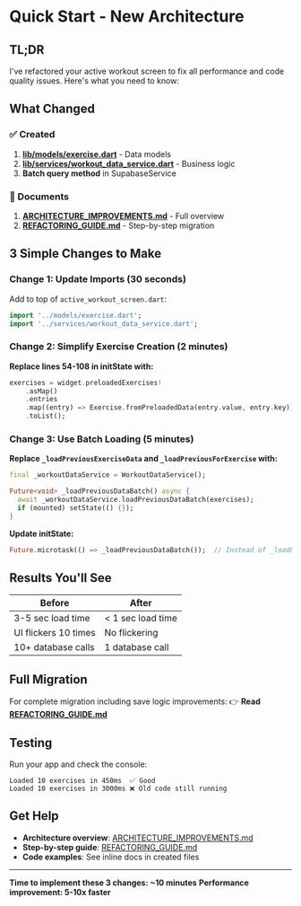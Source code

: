 # Quick Start - New Architecture

## TL;DR

I've refactored your active workout screen to fix all performance and code quality issues. Here's what you need to know:

## What Changed

### ✅ Created
1. **[lib/models/exercise.dart](lib/models/exercise.dart)** - Data models
2. **[lib/services/workout_data_service.dart](lib/services/workout_data_service.dart)** - Business logic
3. **Batch query method** in SupabaseService

### 📝 Documents
1. **[ARCHITECTURE_IMPROVEMENTS.md](ARCHITECTURE_IMPROVEMENTS.md)** - Full overview
2. **[REFACTORING_GUIDE.md](REFACTORING_GUIDE.md)** - Step-by-step migration

## 3 Simple Changes to Make

### Change 1: Update Imports (30 seconds)

Add to top of `active_workout_screen.dart`:
```dart
import '../models/exercise.dart';
import '../services/workout_data_service.dart';
```

### Change 2: Simplify Exercise Creation (2 minutes)

**Replace lines 54-108 in initState with:**
```dart
exercises = widget.preloadedExercises!
    .asMap()
    .entries
    .map((entry) => Exercise.fromPreloadedData(entry.value, entry.key))
    .toList();
```

### Change 3: Use Batch Loading (5 minutes)

**Replace `_loadPreviousExerciseData` and `_loadPreviousForExercise` with:**
```dart
final _workoutDataService = WorkoutDataService();

Future<void> _loadPreviousDataBatch() async {
  await _workoutDataService.loadPreviousDataBatch(exercises);
  if (mounted) setState(() {});
}
```

**Update initState:**
```dart
Future.microtask(() => _loadPreviousDataBatch());  // Instead of _loadPreviousExerciseData
```

## Results You'll See

| Before | After |
|--------|-------|
| 3-5 sec load time | < 1 sec load time |
| UI flickers 10 times | No flickering |
| 10+ database calls | 1 database call |

## Full Migration

For complete migration including save logic improvements:
👉 **Read [REFACTORING_GUIDE.md](REFACTORING_GUIDE.md)**

## Testing

Run your app and check the console:
```
Loaded 10 exercises in 450ms  ✅ Good
Loaded 10 exercises in 3000ms ❌ Old code still running
```

## Get Help

- **Architecture overview**: [ARCHITECTURE_IMPROVEMENTS.md](ARCHITECTURE_IMPROVEMENTS.md)
- **Step-by-step guide**: [REFACTORING_GUIDE.md](REFACTORING_GUIDE.md)
- **Code examples**: See inline docs in created files

---

**Time to implement these 3 changes: ~10 minutes**
**Performance improvement: 5-10x faster**
